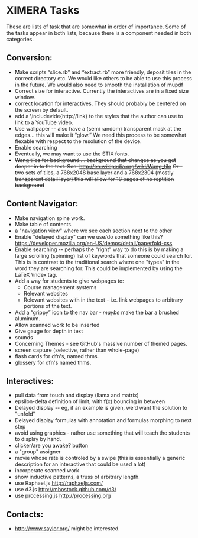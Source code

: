 XIMERA Tasks
============

These are lists of task that are somewhat in order of importance. Some of the tasks appear in both lists, because there is a component needed in both 
categories.

Conversion:
-----------
* Make scripts “slice.rb” and “extract.rb” more friendly, deposit tiles in the correct directory etc. We would like others to be able to use this process in the future. We would also need to smooth the installation of mupdf
* Correct size for interactive. Currently the interactives are in a fixed size window.
* correct location for interactives. They should probably be centered on the screen by default. 
* add a \includevide{http://link} to the styles that the author can use to link to a YouTube video.
* Use wallpaper -- also have a (semi random) transparent mask at the edges... this will make it “glow.” We need this process to be somewhat flexable with respect to the resolution of the device. 
* Enable searching
* Eventually, we may want to use the STIX fonts. 
* ~~Wang tiles for background.... background that changes as you get deeper in to the text. See: http://en.wikipedia.org/wiki/Wang_tile~~
  ~~Or - two sets of tiles, a 768x2048 base layer and a 768x2304 (mostly transparent detail layer) this will allow for 18 pages of no reptition background~~

Content Navigator:
------------------
* Make navigation spine work.
* Make table of contents.
* a "navigation view" where we see each section next to the other
* Enable "delayed display" can we use/do something like this? 
  https://developer.mozilla.org/en-US/demos/detail/paperfold-css
* Enable searching -- perhaps the "right" way to do this is by making a large 
  scrolling (spinning) list of keywords that someone could search for. This is 
  in contrast to the traditional search where one "types" in the word they are 
  searching for. This could be implemented by using the LaTeX \index tag. 
* Add a way for students to give webpages to:
  - Course management systems
  - Relevant websites
  - Relevant websites with in the text - i.e. link webpages to arbitrary portions of the text.
* Add a “grippy” icon to the nav bar - *maybe* make the bar a brushed aluminum.
* Allow scanned work to be inserted
* Give gauge for depth in text
* sounds
* Concerning Themes - see GitHub's massive number of themed pages.
* screen capture (selective, rather than whole-page)
* flash cards for dfn's, named thms.
* glossery for dfn's named thms.


Interactives:
-------------
* pull data from touch and display (llama and matrix)
* epsilon-delta definition of limit, with f(x) bouncing in between
* Delayed display -- eg, if an example is given, we'd want the solution to "unfold"
* Delayed display formulas with annotation and formulas morphing to next step
* avoid using graphics - rather use something that will teach the students to display by hand.
* clicker/are you awake? button
* a "group" assigner
* movie whose rate is controled by a swipe (this is essentially a generic description for an interactive that could be used a lot)
* incorperate scanned work
* show inductive patterns, a truss of arbitrary length.
* use Raphael.js http://raphaeljs.com/
* use d3.js http://mbostock.github.com/d3/
* use processing.js http://processing.org

Contacts:
---------
* http://www.saylor.org/ might be interested.
